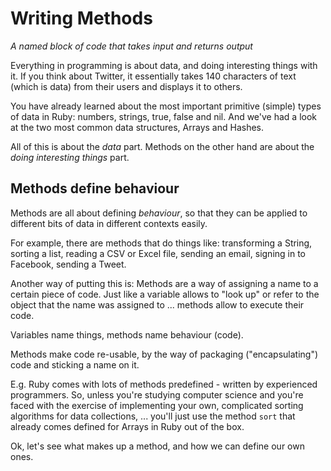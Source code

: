 # Writing Methods

*A named block of code that takes input and returns output*

Everything in programming is about data, and doing interesting things with it.
If you think about Twitter, it essentially takes 140 characters of text
(which is data) from their users and displays it to others.

You have already learned about the most important primitive (simple) types of
data in Ruby: numbers, strings, true, false and nil. And we've had a look at
the two most common data structures, Arrays and Hashes.

All of this is about the *data* part. Methods on the other hand are about the
*doing interesting things* part.

## Methods define behaviour

Methods are all about defining *behaviour*, so that they can be applied to
different bits of data in different contexts easily.

For example, there are methods that do things like: transforming a String,
sorting a list, reading a CSV or Excel file, sending an email, signing in to
Facebook, sending a Tweet.

Another way of putting this is: Methods are a way of assigning a name to a
certain piece of code. Just like a variable allows to "look up" or refer to
the object that the name was assigned to ... methods allow to execute their
code.

<p class="hint">
Variables name things, methods name behaviour (code).
</p>

Methods make code re-usable, by the way of packaging ("encapsulating") code and
sticking a name on it.

E.g. Ruby comes with lots of methods predefined - written by experienced
programmers. So, unless you're studying computer science and you're faced with
the exercise of implementing your own, complicated sorting algorithms for data
collections, ... you'll just use the method `sort` that already comes defined
for Arrays in Ruby out of the box.

Ok, let's see what makes up a method, and how we can define our own ones.

